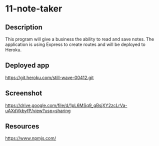 # 11-note-taker

  ## Description
  This program will give a business the ability to read and save notes. The application is using Express to create routes and will be deployed to Heroku.
  
  ## Deployed app
  https://git.heroku.com/still-wave-00412.git

  ## Screenshot
https://drive.google.com/file/d/1pL6MSq9_gBsjXY2zcLrVa-uAXdVkbyfP/view?usp=sharing

  ## Resources
  https://www.npmjs.com/
